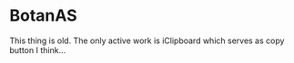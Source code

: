 # BotanAS
This thing is old. The only active work is iClipboard which serves as copy button I think...
